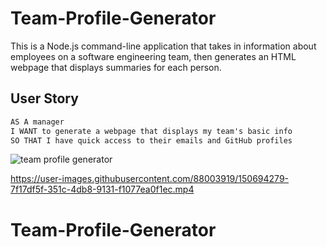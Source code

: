 # Team-Profile-Generator
This is a Node.js command-line application that takes in information about employees on a software engineering team, then generates an HTML webpage that displays summaries for each person.
## User Story
```md
AS A manager
I WANT to generate a webpage that displays my team's basic info
SO THAT I have quick access to their emails and GitHub profiles
```








![team profile generator](https://user-images.githubusercontent.com/88003919/150694387-e3a18a65-14b4-4bfc-b961-0632680a8152.png)

https://user-images.githubusercontent.com/88003919/150694279-7f17df5f-351c-4db8-9131-f1077ea0f1ec.mp4

# Team-Profile-Generator
